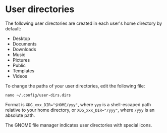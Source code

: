 # User directories

The following user directories are created in each user's home directory by default:

- Desktop
- Documents
- Downloads
- Music
- Pictures
- Public
- Templates
- Videos

To change the paths of your user directories, edit the following file:

```console
nano ~/.config/user-dirs.dirs
```

Format is `XDG_xxx_DIR="$HOME/yyy"`, where `yyy` is a shell-escaped path relative to your home directory, or `XDG_xxx_DIR="/yyy"`, where `/yyy` is an absolute path.

The GNOME file manager indicates user directories with special icons.
